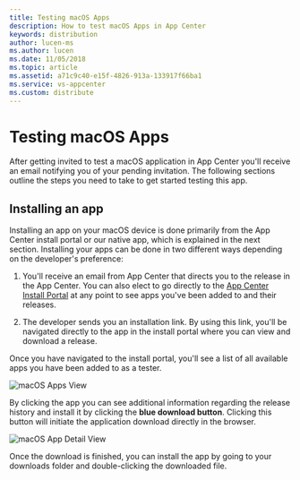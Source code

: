 ```yaml
---
title: Testing macOS Apps
description: How to test macOS Apps in App Center
keywords: distribution
author: lucen-ms
ms.author: lucen
ms.date: 11/05/2018
ms.topic: article
ms.assetid: a71c9c40-e15f-4826-913a-133917f66ba1
ms.service: vs-appcenter
ms.custom: distribute
---
```


# Testing macOS Apps

After getting invited to test a macOS application in App Center you'll receive an email notifying you of your pending invitation. The following sections outline the steps you need to take to get started testing this app.

## Installing an app

Installing an app on your macOS device is done primarily from the App Center install portal or our native app, which is explained in the next section. Installing your apps can be done in two different ways depending on the developer's preference:

1. You'll receive an email from App Center that directs you to the release in the App Center. You can also elect to go directly to the [App Center Install Portal](https://install.appcenter.ms) at any point to see apps you've been added to and their releases.

2. The developer sends you an installation link. By using this link, you'll be navigated directly to the app in the install portal where you can view and download a release.

Once you have navigated to the install portal, you'll see a list of all available apps you have been added to as a tester.

![macOS Apps View](images/m-appsview.png)

 By clicking the app you can see additional information regarding the release history and install it by clicking the **blue download button**. Clicking this button will initiate the application download directly in the browser.

![macOS App Detail View](images/m-appdetail.png)

Once the download is finished, you can install the app by going to your downloads folder and double-clicking the downloaded file.